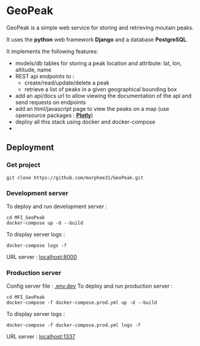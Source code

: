 # GeoPeak

GeoPeak is a simple web service for storing and retrieving moutain peaks. 

It uses the **python** web framework **Django** and a database **PostgreSQL**.

It implements the following features:
- models/db tables for storing a peak location and attribute: lat, lon, altitude, name
- REST api endpoints to :
    * create/read/update/delete a peak
    * retrieve a list of peaks in a given geographical bounding box
- add an api/docs url to allow viewing the documentation of the api and send requests on endpoints
- add an html/javascript page to view the peaks on a map (use opensource packages : **[Plotly](https://plotly.com/)**)
- deploy all this stack using docker and docker-compose
- 
## Deployment 



### Get project
```
git clone https://github.com/morphee31/GeoPeak.git
```


### Development server
To deploy and run development server :
```docker
cd MFI_GeoPeak
docker-compose up -d --build
```

To display server logs : 
```docker
docker-compose logs -f
```

URL server : [localhost:8000](http://localhost:8000)

### Production server

Config server file : [.env.dev]()
To deploy and run production server :
```docker
cd MFI_GeoPeak
docker-compose -f docker-compose.prod.yml up -d --build
```

To display server logs : 
```docker
docker-compose -f docker-compose.prod.yml logs -f
```

URL server : [localhost:1337](http://localhost:1337)
